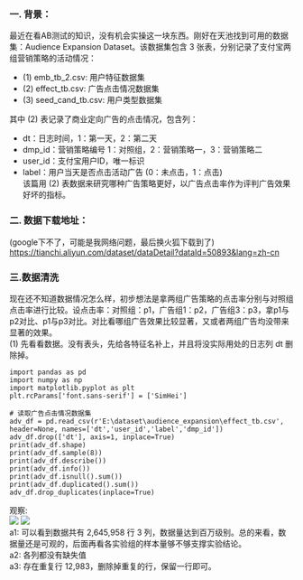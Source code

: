 ### 一. 背景：  
最近在看AB测试的知识，没有机会实操这一块东西。刚好在天池找到可用的数据集：Audience Expansion Dataset。该数据集包含 3 张表，分别记录了支付宝两组营销策略的活动情况：
- (1) emb_tb_2.csv: 用户特征数据集
- (2) effect_tb.csv: 广告点击情况数据集
- (3) seed_cand_tb.csv: 用户类型数据集  
>
其中 (2) 表记录了商业定向广告的点击情况，包含列：   
  - dt：日志时间，1：第一天，2：第二天
  - dmp_id：营销策略编号 1：对照组，2：营销策略一，3：营销策略二
  - user_id：支付宝用户ID，唯一标识
  - label：用户当天是否点击活动广告 (0：未点击，1：点击)  
该篇用 (2) 表数据来研究哪种广告策略更好，以广告点击率作为评判广告效果好坏的指标。  

### 二. 数据下载地址：  
(google下不了，可能是我网络问题，最后换火狐下载到了)   
https://tianchi.aliyun.com/dataset/dataDetail?dataId=50893&lang=zh-cn  

### 三.数据清洗    
现在还不知道数据情况怎么样，初步想法是拿两组广告策略的点击率分别与对照组点击率进行比较。设点击率：对照组：p1，广告组1：p2，广告组3：p3，拿p1与p2对比、p1与p3对比。对比看哪组广告效果比较显著，又或者两组广告均没带来显著的效果。  
(1) 先看看数据。没有表头，先给各特征名补上，并且将没实际用处的日志列 dt 删除掉。    
```
import pandas as pd
import numpy as np
import matplotlib.pyplot as plt
plt.rcParams['font.sans-serif'] = ['SimHei']

# 读取广告点击情况数据集  
adv_df = pd.read_csv(r'E:\dataset\audience_expansion\effect_tb.csv', header=None, names=['dt','user_id','label','dmp_id'])
adv_df.drop(['dt'], axis=1, inplace=True)
print(adv_df.shape)
print(adv_df.sample(8))
print(adv_df.describe())
print(adv_df.info())
print(adv_df.isnull().sum())
print(adv_df.duplicated().sum())
adv_df.drop_duplicates(inplace=True)
```
观察:    
![](https://ftp.bmp.ovh/imgs/2020/11/70bf6b275a842503.png)
![](https://ftp.bmp.ovh/imgs/2020/11/0eda4afca8080db9.png)   
a1: 可以看到数据共有 2,645,958 行 3 列，数据量达到百万级别。总的来看，数据量还是可观的，后面再看各实验组的样本量够不够支撑实验结论。  
a2: 各列都没有缺失值  
a3: 存在重复行 12,983，删除掉重复的行，保留一行即可。  
